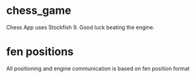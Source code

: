 # chess_game
Chess App uses Stockfish 9. Good luck beating the engine. 

# fen positions 
All positioning and engine communication is based on fen position format 
